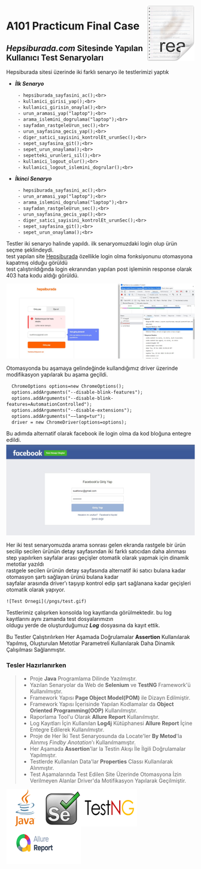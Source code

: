 
<img src="pngs/icon.png" align="right" />

# A101 **Practicum Final Case**
## *Hepsiburada.com* Sitesinde Yapılan Kullanıcı Test Senaryoları
Hepsiburada sitesi üzerinde iki farklı senaryo ile testlerimizi yaptık
- ***İlk Senaryo*** <br>

       - hepsiburada_sayfasini_ac();<br>
       - kullanici_girisi_yap();<br>
       - kullanici_girisin_onayla();<br>
       - urun_aramasi_yap("laptop");<br>
       - arama_islemini_dogrulama("laptop");<br>
       - sayfadan_rastgeleUrun_sec();<br>
       - urun_sayfasina_gecis_yap();<br>
       - diger_satici_sayisini_kontrolEt_urunSec();<br>
       - sepet_sayfasina_git();<br>
       - sepet_urun_onaylama();<br>
       - sepetteki_urunleri_sil();<br>
       - kullanici_logout_olur();<br>
       - kullanici_logout_islemini_dogrular();<br>
    
- ***İkinci Senaryo***<br>

       - hepsiburada_sayfasini_ac();<br>
       - urun_aramasi_yap("laptop");<br>
       - arama_islemini_dogrulama("laptop");<br>
       - sayfadan_rastgeleUrun_sec();<br>
       - urun_sayfasina_gecis_yap();<br>
       - diger_satici_sayisini_kontrolEt_urunSec();<br>
       - sepet_sayfasina_git();<br>
       - sepet_urun_onaylama();<br>


Testler iki senaryo halinde yapıldı. ilk senaryomuzdaki login olup ürün seçme şeklindeydi.<br>
test yapılan site [Hepsiburada](https://www.hepsiburada.com/)  özellikle login olma fonksiyonunu otomasyona kapatmış olduğu görüldü <br>
test çalıştırıldığında login ekranından yapılan post işleminin response olarak 403 hata kodu aldığı görüldü.  

![Login Olma Sırasında Site Otomasyona İzin Vermediginden Alınan Hatanın Status Kodu!](/pngs/403Hatasi.jpg "Login Olma Sırasında Site Otomasyona İzin Vermediginden Alınan Hatanın Status Kodu" )

 Otomasyonda bu aşamaya gelindeğinde kullandığımız driver üzerinde modifikasyon yapılarak bu aşama geçildi.

      ChromeOptions options=new ChromeOptions();
      options.addArguments("--disable-blink-features");
      options.addArguments("--disable-blink-features=AutomationControlled");
      options.addArguments("--disable-extensions");
      options.addArguments("−−lang=tur");
      driver = new ChromeDriver(options=options);

Bu adımda alternatif olarak facebook ile login olma da kod bloğuna entegre edildi.
![Facebook ile Alternatif Login İşlemi](/pngs/facebook.jpg "Facebook ile Alternatif Login İşlemi")

Her iki test senaryomuzda arama sonrası gelen ekranda rastgele bir ürün secilip secilen ürünün detay sayfasından 
iki farklı satıcıdan daha alınması step yapılırken sayfalar arası geçişler otomatik olarak yapmak için dinamik metotlar yazıldı<br>
rastgele secilen ürünün detay sayfasında alternatif iki satıcı bulana kadar otomasyon şartı sağlayan ürünü bulana kadar <br>
sayfalar arasında driver'ı taşıyıp kontrol edip şart sağlanana kadar geçişleri otomatik olarak yapıyor.

    ![Test Ornegi](/pngs/test.gif)

Testlerimiz çalışırken konsolda log kayıtlarıda görülmektedir. bu log kayıtlarını aynı zamanda test dosyalarımızın <br>
oldugu yerde de oluşturduğumuz ***Log*** dosyasına da kayıt ettik.






Bu Testler Çalıştırılırken Her Aşamada Doğrulamalar **Assertion** Kullanılarak Yapılmış,
Oluşturulan Metotlar Parametreli Kullanılarak Daha Dinamik Çalışılması Sağlanmıştır.

### Tesler Hazırlanırken

> - Proje **Java** Programlama Dilinde Yazılmıştır.
> - Yazılan Senaryolar da Web de **Selenium** ve **TestNG** Framework'ü Kullanılmıştır.
> - Framework Yapısı **Page Object Model(POM)** ile Dizayn Edilmiştir.
> - Framework Yapısı İçerisinde Yapılan Kodlamalar da **Object Oriented Programming(OOP)** Kullanılmıştır.
> - Raporlama Tool'u Olarak **Allure Report** Kullanılmıştır.
> - Log Kayıtları İçin  Kullanılan **Log4j** Kütüphanesi **Allure Report** İçine Entegre Edilerek Kullanılmıştır.
> - Proje de Her İki Test Senaryosunda da  Locate'ler **By Metod**'la Alınmış _Findby Anotation_'ı Kullanılmamıştır.
> - Her Aşamada **Assertion**'lar la Testin Akışı İle İlgili Doğrulamalar Yapılmıştır.
> - Testlerde Kullanılan Data'lar **Properties** Classı Kullanılarak Alınmıştır.
> - Test Aşamalarında Test Edilen Site Üzerinde Otomasyona İzin Verilmeyen Alanlar Driver'da Motifikasyon Yapılarak Geçilmiştir.


<img src="pngs/java.png" width="100px" height="100px" padding=10px align="left" />
<img src="pngs/selenium.png" width="100px" height="100px" padding=10px align="left" />
<img src="pngs/testng.png" width="150px" height="100px" padding=10px align="left" />
<img src="pngs/allureReport.png" width="200px" height="100px" padding=10px  align="left" />
